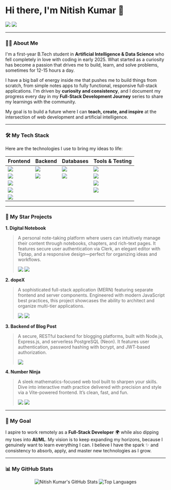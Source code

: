 # Hi there, I'm Nitish Kumar 👋

<a href="https://www.linkedin.com/in/nitish-ku" target="_blank"><img src="https://img.shields.io/badge/LinkedIn-0077B5?style=for-the-badge&logo=linkedin&logoColor=white" /></a>
<a href="mailto:nitish.ksharmaa@gmail.com"><img src="https://img.shields.io/badge/Gmail-D14836?style=for-the-badge&logo=gmail&logoColor=white" /></a>

---

### 👨‍💻 About Me

I'm a first-year B.Tech student in **Artificial Intelligence & Data Science** who fell completely in love with coding in early 2025. What started as a curiosity has become a passion that drives me to build, learn, and solve problems, sometimes for 12-15 hours a day.

I have a big ball of energy inside me that pushes me to build things from scratch, from simple notes apps to fully functional, responsive full-stack applications. I'm driven by **curiosity and consistency**, and I document my progress every day in my **Full-Stack Development Journey** series to share my learnings with the community.

My goal is to build a future where I can **teach, create, and inspire** at the intersection of web development and artificial intelligence.

---

### 🛠️ My Tech Stack

Here are the technologies I use to bring my ideas to life:

| Frontend | Backend | Databases | Tools & Testing |
|---|---|---|---|
| <img src="https://img.shields.io/badge/React-20232A?style=for-the-badge&logo=react&logoColor=61DAFB" /> | <img src="https://img.shields.io/badge/Node.js-339933?style=for-the-badge&logo=nodedotjs&logoColor=white" /> | <img src="https://img.shields.io/badge/MongoDB-4EA94B?style=for-the-badge&logo=mongodb&logoColor=white" /> | <img src="https://img.shields.io/badge/Git-F05032?style=for-the-badge&logo=git&logoColor=white" /> |
| <img src="https://img.shields.io/badge/JavaScript-F7DF1E?style=for-the-badge&logo=javascript&logoColor=black" /> | <img src="https://img.shields.io/badge/Express.js-000000?style=for-the-badge&logo=express&logoColor=white" /> | <img src="https://img.shields.io/badge/PostgreSQL-316192?style=for-the-badge&logo=postgresql&logoColor=white" /> | <img src="https://img.shields.io/badge/GitHub-181717?style=for-the-badge&logo=github&logoColor=white" /> |
| <img src="https://img.shields.io/badge/HTML5-E34F26?style=for-the-badge&logo=html5&logoColor=white" /> | | | <img src="https://img.shields.io/badge/Postman-FF6C37?style=for-the-badge&logo=postman&logoColor=white" /> |
| <img src="https://img.shields.io/badge/CSS3-1572B6?style=for-the-badge&logo=css3&logoColor=white" /> | | | <img src="https://img.shields.io/badge/VS_Code-007ACC?style=for-the-badge&logo=visual-studio-code&logoColor=white" /> |
| <img src="https://img.shields.io/badge/Tailwind_CSS-38B2AC?style=for-the-badge&logo=tailwind-css&logoColor=white" /> | | | |

---

### 🚀 My Star Projects

**1. Digital Notebook**
> A personal note-taking platform where users can intuitively manage their content through notebooks, chapters, and rich-text pages. It features secure user authentication via Clerk, an elegant editor with Tiptap, and a responsive design—perfect for organizing ideas and workflows.
> 
> <a href="https://digital-notebook-59e2.onrender.com" target="_blank"><img src="https://img.shields.io/badge/Live_Demo-000000?style=for-the-badge&logo=Render&logoColor=white" /></a>
> <a href="https://github.com/nitish-ku/digital_notebook" target="_blank"><img src="https://img.shields.io/badge/GitHub_Repo-181717?style=for-the-badge&logo=github&logoColor=white" /></a>

**2. dopeX**
> A sophisticated full-stack application (MERN) featuring separate frontend and server components. Engineered with modern JavaScript best practices, this project showcases the ability to architect and organize multi-tier applications.
> 
> <a href="https://dopex-frontend.onrender.com" target="_blank"><img src="https://img.shields.io/badge/Live_Demo-000000?style=for-the-badge&logo=Render&logoColor=white" /></a>
> <a href="https://github.com/nitish-ku/dopex" target="_blank"><img src="https://img.shields.io/badge/GitHub_Repo-181717?style=for-the-badge&logo=github&logoColor=white" /></a>

**3. Backend of Blog Post**
> A secure, RESTful backend for blogging platforms, built with Node.js, Express.js, and serverless PostgreSQL (Neon). It features user authentication, password hashing with bcrypt, and JWT-based authorization.
> 
> <a href="https://github.com/nitish-ku/backendOfBlogApp" target="_blank"><img src="https://img.shields.io/badge/GitHub_Repo-181717?style=for-the-badge&logo=github&logoColor=white" /></a>

**4. Number Ninja**
> A sleek mathematics-focused web tool built to sharpen your skills. Dive into interactive math practice delivered with precision and style via a Vite-powered frontend. It’s clean, fast, and fun.
> 
> <a href="https://numberninja.onrender.com" target="_blank"><img src="https://img.shields.io/badge/Live_Demo-000000?style=for-the-badge&logo=Render&logoColor=white" /></a>
> <a href="https://github.com/nitish-ku/numberNinja" target="_blank"><img src="https://img.shields.io/badge/GitHub_Repo-181717?style=for-the-badge&logo=github&logoColor=white" /></a>

---

### 🎯 My Goal

I aspire to work remotely as a **Full-Stack Developer** 🌍 while also dipping my toes into **AI/ML**. My vision is to keep expanding my horizons, because I genuinely want to learn everything I can. I believe I have the spark ✨ and consistency to absorb, apply, and master new technologies as I grow.

---

### 📊 My GitHub Stats

<p align="center">
  <img src="https://github-readme-stats.vercel.app/api?username=Nitish-ku&show_icons=true&theme=radical&rank_icon=github" alt="Nitish Kumar's GitHub Stats" />
  <img src="https://github-readme-stats.vercel.app/api/top-langs/?username=Nitish-ku&layout=compact&theme=radical" alt="Top Languages" />
</p>
